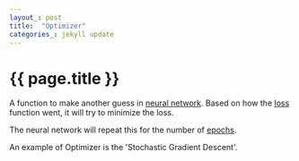 ```yaml
---
layout_: post
title:  "Optimizer"
categories_: jekyll update
---
```


# {{ page.title }}

A function to make another guess in [neural network](neural-network.html). Based on how the [loss](loss.html) function went, it will try to minimize the loss. 

The neural network will repeat this for the number of [epochs](epoch.html). 

An example of Optimizer is the 'Stochastic Gradient Descent'.
